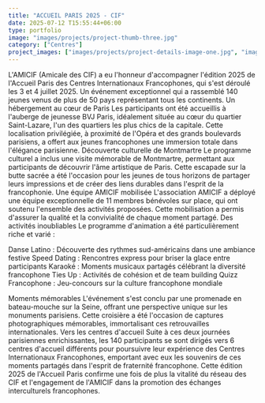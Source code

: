 ```yaml
---
title: "ACCUEIL PARIS 2025 - CIF"
date: 2025-07-12 T15:55:44+06:00
type: portfolio
image: "images/projects/project-thumb-three.jpg"
category: ["Centres"]
project_images: ["images/projects/project-details-image-one.jpg", "images/projects/project-details-image-two.jpg"]
---
```


L'AMICIF (Amicale des CIF) a eu l'honneur d'accompagner l'édition 2025 de l'Accueil Paris des Centres Internationaux Francophones, qui s'est déroulé les 3 et 4 juillet 2025. Un événement exceptionnel qui a rassemblé 140 jeunes venus de plus de 50 pays représentant tous les continents.
Un hébergement au cœur de Paris
Les participants ont été accueillis à l'auberge de jeunesse BVJ Paris, idéalement située au cœur du quartier Saint-Lazare, l'un des quartiers les plus chics de la capitale. Cette localisation privilégiée, à proximité de l'Opéra et des grands boulevards parisiens, a offert aux jeunes francophones une immersion totale dans l'élégance parisienne.
Découverte culturelle de Montmartre
Le programme culturel a inclus une visite mémorable de Montmartre, permettant aux participants de découvrir l'âme artistique de Paris. Cette escapade sur la butte sacrée a été l'occasion pour les jeunes de tous horizons de partager leurs impressions et de créer des liens durables dans l'esprit de la francophonie.
Une équipe AMICIF mobilisée
L'association AMICIF a déployé une équipe exceptionnelle de 11 membres bénévoles sur place, qui ont soutenu l'ensemble des activités proposées. Cette mobilisation a permis d'assurer la qualité et la convivialité de chaque moment partagé.
Des activités inoubliables
Le programme d'animation a été particulièrement riche et varié :

Danse Latino : Découverte des rythmes sud-américains dans une ambiance festive
Speed Dating : Rencontres express pour briser la glace entre participants
Karaoké : Moments musicaux partagés célébrant la diversité francophone
Ties Up : Activités de cohésion et de team building
Quizz Francophone : Jeu-concours sur la culture francophone mondiale

Moments mémorables
L'événement s'est conclu par une promenade en bateau-mouche sur la Seine, offrant une perspective unique sur les monuments parisiens. Cette croisière a été l'occasion de captures photographiques mémorables, immortalisant ces retrouvailles internationales.
Vers les centres d'accueil
Suite à ces deux journées parisiennes enrichissantes, les 140 participants se sont dirigés vers 6 centres d'accueil différents pour poursuivre leur expérience des Centres Internationaux Francophones, emportant avec eux les souvenirs de ces moments partagés dans l'esprit de fraternité francophone.
Cette édition 2025 de l'Accueil Paris confirme une fois de plus la vitalité du réseau des CIF et l'engagement de l'AMICIF dans la promotion des échanges interculturels francophones.
